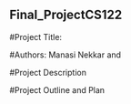 ## Final_ProjectCS122

#Project Title: 

#Authors: Manasi Nekkar and 

#Project Description

#Project Outline and Plan


